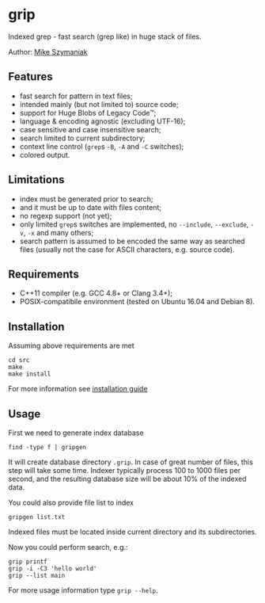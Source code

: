 # grip
Indexed grep - fast search (grep like) in huge stack of files.

Author: [Mike Szymaniak](http://sc0ty.pl)

## Features
- fast search for pattern in text files;
- intended mainly (but not limited to) source code;
- support for Huge Blobs of Legacy Code&trade;;
- language & encoding agnostic (excluding UTF-16);
- case sensitive and case insensitive search;
- search limited to current subdirectory;
- context line control (`grep`s `-B`, `-A` and `-C` switches);
- colored output.

## Limitations
- index must be generated prior to search;
- and it must be up to date with files content;
- no regexp support (not yet);
- only limited `grep`s switches are implemented, no `--include`, `--exclude`, `-v`, `-x` and many others;
- search pattern is assumed to be encoded the same way as searched files (usually not the case for ASCII characters, e.g. source code).

## Requirements
- C++11 compiler (e.g. GCC 4.8+ or Clang 3.4+);
- POSIX-compatibile environment (tested on Ubuntu 16.04 and Debian 8).

## Installation
Assuming above requirements are met
```
cd src
make
make install
```
For more information see [installation guide](doc/INSTALL.md)

## Usage
First we need to generate index database
```
find -type f | gripgen
```
It will create database directory `.grip`.
In case of great number of files, this step will take some time. Indexer typically process 100 to 1000 files per second, and the resulting database size will be about 10% of the indexed data.

You could also provide file list to index
```
gripgen list.txt
```
Indexed files must be located inside current directory and its subdirectories.

Now you could perform search, e.g.:
```
grip printf
grip -i -C3 'hello world'
grip --list main
```
For more usage information type `grip --help`.
